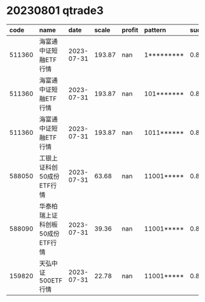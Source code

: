 
# 20230801 qtrade3
 | code | name | date | scale | profit | pattern | success_rate | success_cnt | fund_cnt | 
 | :----- | :----- | :----- | :----- | :----- | :----- | :----- | :----- | :----- | 
 | 511360 | 海富通中证短融ETF行情 | 2023-07-31 | 193.87 | nan | 1********* | 0.8922495274102079 | 472 | 529 | 
 | 511360 | 海富通中证短融ETF行情 | 2023-07-31 | 193.87 | nan | 101******* | 0.8933333333333333 | 67 | 75 | 
 | 511360 | 海富通中证短融ETF行情 | 2023-07-31 | 193.87 | nan | 1011****** | 0.8928571428571429 | 50 | 56 | 
 | 588050 | 工银上证科创50成份ETF行情 | 2023-07-31 | 63.68 | nan | 11001***** | 0.8421052631578947 | 16 | 19 | 
 | 588090 | 华泰柏瑞上证科创板50成份ETF行情 | 2023-07-31 | 39.36 | nan | 11001***** | 0.8421052631578947 | 16 | 19 | 
 | 159820 | 天弘中证500ETF行情 | 2023-07-31 | 22.78 | nan | 11001***** | 0.85 | 17 | 20 | 
